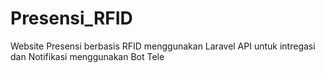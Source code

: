 # Presensi_RFID
 Website Presensi berbasis RFID menggunakan Laravel API untuk intregasi dan Notifikasi menggunakan Bot Tele

